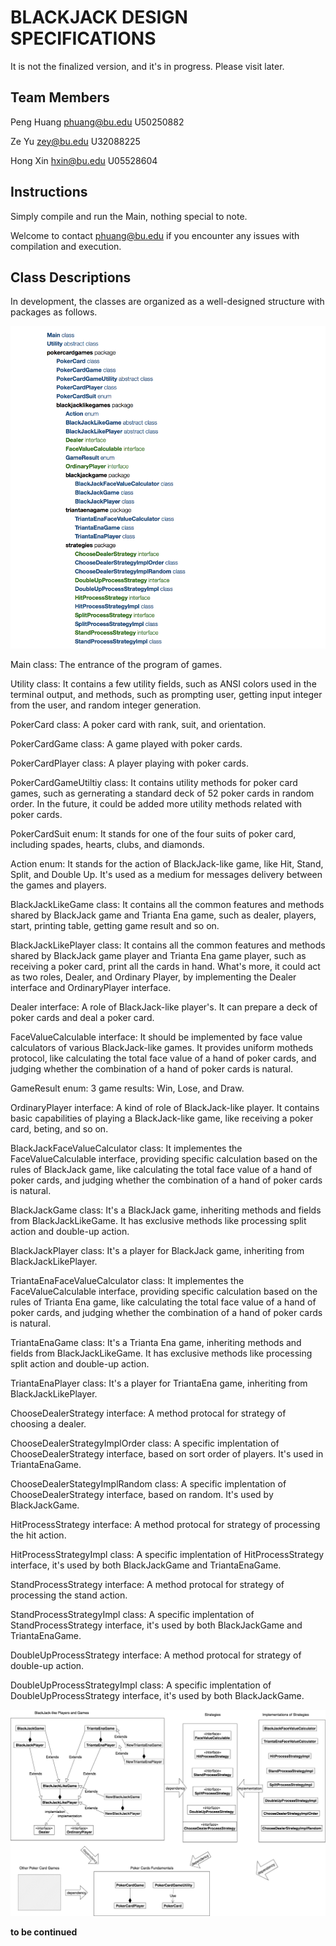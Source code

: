 # BLACKJACK DESIGN SPECIFICATIONS

It is not the finalized version, and it's in progress. Please visit later. 

## Team Members

Peng Huang phuang@bu.edu U50250882

Ze Yu zey@bu.edu U32088225

Hong Xin hxin@bu.edu U05528604



## Instructions

Simply compile and run the Main, nothing special to note. 

Welcome to contact [phuang@bu.edu](mailto:phuang@bu.edu) if you encounter any issues with compilation and execution.



## Class Descriptions

In development, the classes are organized as a well-designed structure with packages as follows. 

![structure](s.png)



Main class: The entrance of the program of games. 

Utility class: It contains a few utility fields, such as ANSI colors used in the terminal output, and methods, such as prompting user, getting input integer from the user, and random integer generation.

PokerCard class: A poker card with rank, suit, and orientation. 

PokerCardGame class: A game played with poker cards. 

PokerCardPlayer class: A player playing with poker cards. 

PokerCardGameUtiltiy class: It contains utility methods for poker card games, such as gernerating a standard deck of 52 poker cards in random order. In the future, it could be added more utility methods related with poker cards. 

PokerCardSuit enum: It stands for one of the four suits of poker card, including spades, hearts, clubs, and diamonds.

Action enum: It stands for the action of BlackJack-like game, like Hit, Stand, Split, and Double Up. It's used as a medium for messages delivery between the games and players. 

BlackJackLikeGame class: It contains all the common features and methods shared by BlackJack game and Trianta Ena game, such as dealer, players, start, printing table, getting game result and so on. 

BlackJackLikePlayer class: It contains all the common features and methods shared by BlackJack game player and Trianta Ena game player, such as receiving a poker card, print all the cards in hand. What's more, it could act as two roles, Dealer, and Ordinary Player, by implementing the Dealer interface and OrdinaryPlayer interface. 

Dealer interface: A role of BlackJack-like player's. It can prepare a deck of poker cards and deal a poker card.

FaceValueCalculable interface: It should be implemented by face value calculators of various BlackJack-like games. It provides uniform motheds protocol, like calculating the total face value of a hand of poker cards, and judging whether the combination of a hand of poker cards is natural. 


GameResult enum: 3 game results: Win, Lose, and Draw. 

OrdinaryPlayer interface: A kind of role of BlackJack-like player. It contains basic capabilities of playing a BlackJack-like game, like receiving a poker card, beting, and so on. 

BlackJackFaceValueCalculator class: It implementes the FaceValueCalculable interface, providing specific calculation based on the rules of BlackJack game, like  calculating the total face value of a hand of poker cards, and judging whether the combination of a hand of poker cards is natural.

BlackJackGame class: It's a BlackJack game, inheriting methods and fields from BlackJackLikeGame. It has exclusive methods like processing split action and double-up action. 

BlackJackPlayer class: It's a player for BlackJack game, inheriting from BlackJackLikePlayer. 

TriantaEnaFaceValueCalculator class: It implementes the FaceValueCalculable interface, providing specific calculation based on the rules of Trianta Ena game, like  calculating the total face value of a hand of poker cards, and judging whether the combination of a hand of poker cards is natural.

TriantaEnaGame class: It's a Trianta Ena game, inheriting methods and fields from BlackJackLikeGame. It has exclusive methods like processing split action and double-up action. 

TriantaEnaPlayer class: It's a player for TriantaEna game, inheriting from BlackJackLikePlayer. 

ChooseDealerStrategy interface: A method protocal for strategy of choosing a dealer. 

ChooseDealerStrategyImplOrder class: A specific implentation of ChooseDealerStrategy interface, based on sort order of players. It's used in TriantaEnaGame. 

ChooseDealerStategyImplRandom class: A specific implentation of ChooseDealerStrategy interface, based on random. It's used by BlackJackGame. 

HitProcessStrategy interface: A method protocal for strategy of processing the hit action. 

HitProcessStrategyImpl class: A specific implentation of HitProcessStrategy interface, it's used by both BlackJackGame and TriantaEnaGame. 

StandProcessStrategy interface: A method protocal for strategy of processing the stand action. 

StandProcessStrategyImpl class: A specific implentation of StandProcessStrategy interface, it's used by both BlackJackGame and TriantaEnaGame. 

DoubleUpProcessStrategy interface: A method protocal for strategy of double-up action. 

DoubleUpProcessStrategyImpl class: A specific implentation of DoubleUpProcessStrategy interface, it's used by both BlackJackGame.




![](d2.jpg)


**to be continued**





































